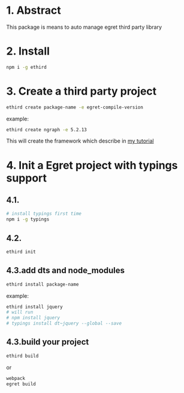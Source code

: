 # 1. Abstract
This package is means to auto manage egret third party library

# 2. Install
```bash
npm i -g ethird
```

# 3. Create a third party project
```bash
ethird create package-name -e egret-compile-version
```
example:
```bash
ethird create ngraph -e 5.2.13
```
This will create the framework which describe in [my tutorial](https://github.com/irelance/egret-ngraph)

# 4. Init a Egret project with typings support
## 4.1.
```bash
# install typings first time
npm i -g typings
```

## 4.2.
```bash
ethird init
```
## 4.3.add dts and node_modules
```bash
ethird install package-name
```
example:
```bash
ethird install jquery
# will run
# npm install jquery
# typings install dt~jquery --global --save
```
## 4.3.build your project
```bash
ethird build
```
or
```bash
webpack
egret build
```


